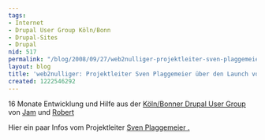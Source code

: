 ```yaml
---
tags:
- Internet
- Drupal User Group Köln/Bonn
- Drupal-Sites
- Drupal
nid: 517
permalink: "/blog/2008/09/27/web2nulliger-projektleiter-sven-plaggemeier-ueber-den-launch-von-beta-koeln-de.html"
layout: blog
title: 'web2nulliger: Projektleiter Sven Plaggemeier über den Launch von beta.koeln.de'
created: 1222546292
---
```

16 Monate Entwicklung und Hilfe aus der <a href="http://groups.drupal.org/koeln-bonn">Köln/Bonner Drupal User Group</a> von <a href="http://horncologne.com">Jam</a> und <a href="http://robshouse.net">Robert</a><br />
<p>Hier ein paar Infos vom Projektleiter <a href="http://www.sven-plaggemeier.de/2008/09/burgernah-frischer-web2nulliger-das-neue-koelnde-startet/">Sven Plaggemeier .</a>
